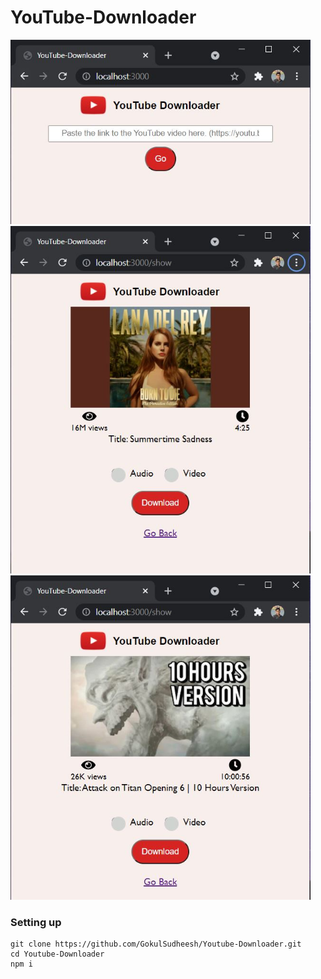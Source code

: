 # YouTube-Downloader
<img src="GitHubimages/ss1.JPG" width="480px">
<img src="GitHubimages/ss2.JPG" width="480px">
<img src="GitHubimages/ss3.JPG" width="480px">

### Setting up
```
git clone https://github.com/GokulSudheesh/Youtube-Downloader.git
cd Youtube-Downloader
npm i
```